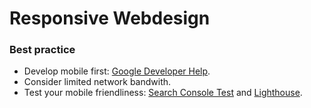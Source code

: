 # Responsive Webdesign

### Best practice
* Develop mobile first: [Google Developer Help](https://developers.google.com/search/mobile-sites/mobile-seo/responsive-design).
* Consider limited network bandwith.
* Test your mobile friendliness: [Search Console Test](https://search.google.com/test/mobile-friendly) and [Lighthouse](https://developers.google.com/web/tools/lighthouse/).
